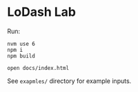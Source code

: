 LoDash Lab
==========

Run:
```
nvm use 6
npm i
npm build

open docs/index.html
```

See `exapmles/` directory for example inputs.
